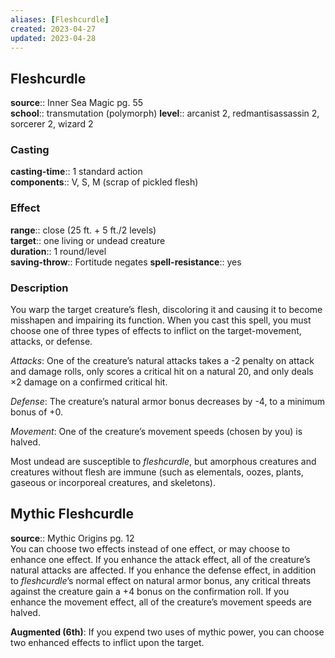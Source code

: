 ```yaml
---
aliases: [Fleshcurdle]
created: 2023-04-27
updated: 2023-04-28
---
```


## Fleshcurdle

**source**:: Inner Sea Magic pg. 55  
**school**:: transmutation (polymorph)
**level**:: arcanist 2, redmantisassassin 2, sorcerer 2, wizard 2

### Casting

**casting-time**:: 1 standard action  
**components**:: V, S, M (scrap of pickled flesh)

### Effect

**range**:: close (25 ft. + 5 ft./2 levels)  
**target**:: one living or undead creature  
**duration**:: 1 round/level  
**saving-throw**:: Fortitude negates
**spell-resistance**:: yes

### Description

You warp the target creature’s flesh, discoloring it and causing it to become misshapen and impairing its function. When you cast this spell, you must choose one of three types of effects to inflict on the target-movement, attacks, or defense.  
  
*Attacks*: One of the creature’s natural attacks takes a -2 penalty on attack and damage rolls, only scores a critical hit on a natural 20, and only deals ×2 damage on a confirmed critical hit.  
  
*Defense*: The creature’s natural armor bonus decreases by -4, to a minimum bonus of +0.  
  
*Movement*: One of the creature’s movement speeds (chosen by you) is halved.  
  
Most undead are susceptible to *fleshcurdle*, but amorphous creatures and creatures without flesh are immune (such as elementals, oozes, plants, gaseous or incorporeal creatures, and skeletons).

## Mythic Fleshcurdle

**source**:: Mythic Origins pg. 12  
You can choose two effects instead of one effect, or may choose to enhance one effect. If you enhance the attack effect, all of the creature’s natural attacks are affected. If you enhance the defense effect, in addition to *fleshcurdle*’s normal effect on natural armor bonus, any critical threats against the creature gain a +4 bonus on the confirmation roll. If you enhance the movement effect, all of the creature’s movement speeds are halved.  
  
**Augmented (6th)**: If you expend two uses of mythic power, you can choose two enhanced effects to inflict upon the target.
